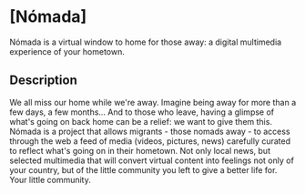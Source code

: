 # [Nómada]

Nómada is a virtual window to home for those away: a digital multimedia experience of your hometown.


## Description

We all miss our home while we're away. Imagine being away for more than a few days, a few months... And to those who leave, having a glimpse of what's going on back home can be a relief: we want to give them this.
Nómada is a project that allows migrants - those nomads away - to access through the web a feed of media (videos, pictures, news) carefully curated to reflect what's going on in their hometown. Not only local news, but selected multimedia that will convert virtual content into feelings not only of your country, but of the little community you left to give a better life for. Your little community.

